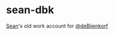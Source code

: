 # sean-dbk

[Sean](https://seankhliao.com/?utm_source=github&utm_medium=readme&utm_campaign=sean-dbk)'s
old work account for
[@deBijenkorf](https://github.com/deBijenkorf)

